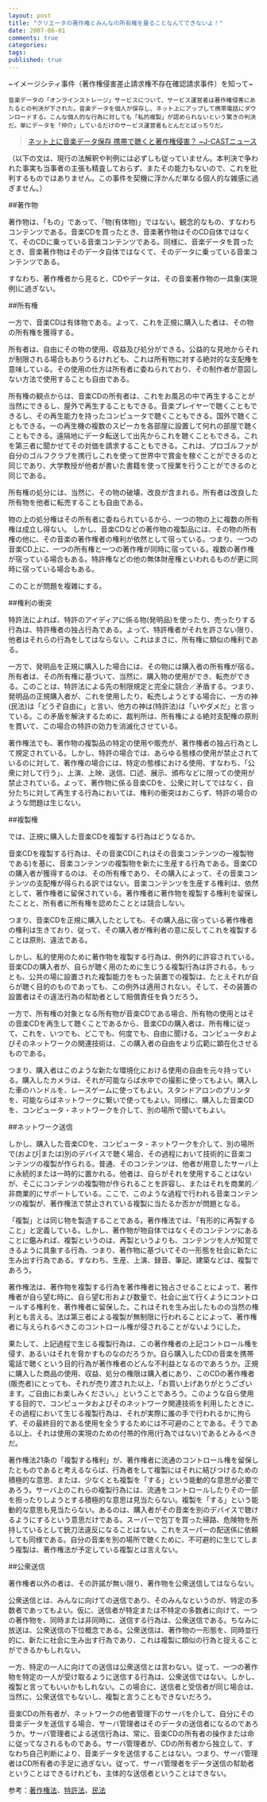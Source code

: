 ```yaml
---
layout: post
title: "クリエータの著作権とみんなの所有権を量ることなんてできないよ！"
date: 2007-06-01
comments: true
categories:
tags:
published: true
---
```


~イメージシティ事件（著作権侵害差止請求権不存在確認請求事件）を知って~


    音楽データの「オンラインストレージ」サービスについて、サービス運営者は著作権侵害にあたるとの判決が下された。音楽データを個人が保存し、ネット上にアップして携帯電話にダウンロードする。こんな個人的な行為に対しても「私的複製」が認められないという驚きの判決だ。単にデータを「仲介」しているだけのサービス運営者もとんだとばっちりだ。 

> [ネット上に音楽データ保存 携帯で聴くと著作権侵害？ ~J-CASTニュース](http://www.j-cast.com/2007/05/28007968.html)

（以下の文は、現行の法解釈や判例には必ずしも従っていません。本判決で争われた事実も当事者の主張も精査しておらず、またその能力もないので、これを批判するものではありません。この事件を契機に浮かんだ単なる個人的な雑感に過ぎません。）

##著作物

著作物は、「もの」であって、「物(有体物)」ではない。観念的なもの、すなわちコンテンツである。音楽CDを買ったとき、音楽著作物はそのCD自体ではなくて、そのCDに乗っている音楽コンテンツである。同様に、音楽データを買ったとき、音楽著作物はそのデータ自体ではなくて、そのデータに乗っている音楽コンテンツである。

すなわち、著作権者から見ると、CDやデータは、その音楽著作物の一具象(実現例)に過ぎない。

##所有権

一方で、音楽CDは有体物である。よって、これを正規に購入した者は、その物の所有権を獲得する。

所有者は、自由にその物の使用、収益及び処分ができる。公益的な見地からそれが制限される場合もありうるけれども、これは所有物に対する絶対的な支配権を意味している。その使用の仕方は所有者に委ねられており、その制作者が意図しない方法で使用することも自由である。

所有権の観点からは、音楽CDの所有者は、これをお風呂の中で再生することが当然にできるし、屋外で再生することもできる。音楽プレイヤーで聴くこともできるし、その再生能力を持ったコンピュータで聴くこともできる。国外で聴くこともできる。一の再生機の複数のスピーカを各部屋に設置して何れの部屋で聴くこともできる。遠隔地にデータ転送して出先からこれを聴くこともできる。これを第三者に聞かせてその対価を請求することもできる。これは、プロゴルファが自分のゴルフクラブを携行しこれを使って世界中で賞金を稼ぐことができるのと同じであり、大学教授が他者が書いた書籍を使って授業を行うことができるのと同じである。

所有権の処分には、当然に、その物の破壊、改良が含まれる。所有者は改良した所有物を他者に転売することも自由である。

物の上の処分権はその所有者に委ねられているから、一つの物の上に複数の所有権は成立し得ない。
しかし、音楽CDなどの著作物の複製品には、その物の所有権の他に、その音楽の著作権者の権利が依然として宿っている。つまり、一つの音楽CD上に、一つの所有権と一つの著作権が同時に宿っている。複数の著作権が宿っている場合もある。特許権などの他の無体財産権といわれるものが更に同時に宿っている場合もある。

このことが問題を複雑にする。

##権利の衝突

特許法によれば、特許のアイディアに係る物(発明品)を使ったり、売ったりする行為は、特許権者の独占行為である。よって、特許権者がそれを許さない限り、他者はそれらの行為をしてはならない。これはまさに、所有権に類似の権利である。

一方で、発明品を正規に購入した場合には、その物には購入者の所有権が宿る。所有者は、その所有権に基づいて、当然に、購入物の使用ができ、転売ができる。このことは、特許法による先の制限規定と完全に競合／矛盾する。つまり、発明品の正規購入者が、これを使用したり、転売しようとする場合に、一方の神(民法)は「どうぞ自由に」と言い、他方の神は(特許法)は「いやダメだ」と言っている。この矛盾を解決するために、裁判所は、所有権による絶対支配権の原則を貫いて、この場合の特許の効力を消滅化させている。

著作権法でも、著作物の複製品の特定の使用や販売が、著作権者の独占行為として規定されている。しかし、特許の場合では、あらゆる態様の使用が禁止されているのに対して、著作権の場合には、特定の態様における使用、すなわち、「公衆に対して行う」、上演、上映、送信、口述、展示、頒布などに限っての使用が禁止されている。よって、著作物に係る音楽CDを、公衆に対してではなく、自分たちに対して再生する行為においては、権利の衝突はおこらず、特許の場合のような問題は生じない。


##複製権

では、正規に購入した音楽CDを複製する行為はどうなるか。

音楽CDを複製する行為は、その音楽CD(これはその音楽コンテンツの一複製物である)を基に、音楽コンテンツの複製物を新たに生産する行為である。音楽CDの購入者が獲得するのは、その所有権であり、その購入によって、その音楽コンテンツの支配権が得られる訳ではない。音楽コンテンツを生産する権利は、依然として、著作権者に留保されている。著作権者に著作物を複製する権利を留保したことと、所有者に所有権を認めたこととは競合しない。

つまり、音楽CDを正規に購入したとしても、その購入品に宿っている著作権者の権利は生きており、従って、その購入者が権利者の意に反してこれを複製することは原則、違法である。

しかし、私的使用のために著作物を複製する行為は、例外的に許容されている。音楽CDの購入者が、自らが聴く用のために生じうる複製行為は許される。もっとも、公共の場に設置された複製能力をもった装置での複製は、たとえそれが自らが聴く目的のものであっても、この例外は適用されない。そして、その装置の設置者はその違法行為の幇助者として賠償責任を負うだろう。

一方で、所有権の対象となる所有物が音楽CDである場合、所有物の使用とはその音楽CDを再生して聴くことであるから、音楽CDの購入者は、所有権に従って、これを、いつでも、どこでも、何度でも、自由に聞ける。コンピュータおよびそのネットワークの関連技術は、この購入者の自由をより広範に顕在化させるものである。

つまり、購入者はこのような新たな環境化における使用の自由を元々持っている。購入したカメラは、それが可能ならば水中での撮影に使ってもよい。購入した車のハンドルを、レースゲームに使ってもよい。スタンドアロンのプリンタを、可能ならばネットワークに繋いで使ってもよい。同様に、購入した音楽CDを、コンピュータ・ネットワークを介して、別の場所で聞いてもよい。

##ネットワーク送信

しかし、購入した音楽CDを、コンピュータ・ネットワークを介して、別の場所で(および\|または)別のデバイスで聴く場合、その過程において技術的に音楽コンテンツの複製が作られる。普通、そのコンテンツは、他者が用意したサーバ上に永続的または一時的に置かれる。他者は、自らがそれを使用することはないが、そこにコンテンツの複製物が作られることを許容し、またはそれを商業的／非商業的にサポートしている。ここで、このような過程で行われる音楽コンテンツの複製が、著作権法で禁止されている複製に当たるか否かが問題となる。

「複製」とは同じ物を製造することである。著作権法では、「有形的に再製すること」と定義している。しかし、著作物が物自体ではなくそのコンテンツにあることに鑑みれば、複製というのは、再製というよりも、コンテンツを人が知覚できるように具象する行為、つまり、著作物に基づいてその一形態を社会に新たに生み出す行為である。すなわち、生産、上演、録音、筆記、建築などは、複製であろう。

著作権法は、著作物を複製する行為を著作権者に独占させることによって、著作権者が自ら望む時に、自ら望む形および数量で、社会に出て行くようにコントロールする権利を、著作権者に留保した。これはそれを生み出したものの当然の権利とも言える。法は第三者による複製が無制限に行われることによって、著作権者に与えられるべきこのコントロール権が侵されることがないようにした。

果たして、上記過程で生じる複製行為は、この著作権者の上記コントロール権を侵す、あるいはそれを脅かすものなのだろうか。自ら購入したCDの音楽を携帯電話で聴くという目的行為が著作権者のどんな不利益となるのであろうか。正規に購入した商品の使用、収益、処分の権限は購入者にあり、このCDの著作権者(販売者)にとっても、それが売り渡された以上、「お買い上げありがとうございます。ご自由にお楽しみください。」ということであろう。このような自ら使用する目的で、コンピュータおよびそのネットワーク関連技術を利用したときに、その過程において生じる複製行為は、それが実際に誰の手で行われるかに拘らず、その最終目的である使用を全うするためには不可避のことである。そうである以上、それは使用の実現のための付帯的作用(行為ではない)であるとみるべきだ。

著作権法21条の「複製する権利」が、著作権者に流通のコントロール権を留保したとものであると考えるならば、行為者をして複製にはそれに結びつけるための積極的な意思、または、少なくとも複製を「する」という能動的な意思が必要であろう。サーバ上のこれらの複製行為には、流通をコントロールしたりその一部を担ったりしようとする積極的な意思は見当たらない。複製を「する」という能動的な意思も見当たらない。あるのは、購入者がその音楽を別のデバイスで聴けるようにするという意思だけである。スーパーで包丁を買った帰路、危険物を所持しているとして銃刀法違反になることはない。これをスーパーの配送係に依頼しても同様である。自分の音楽を別の場所で聴くために、不可避的に生じてしまう複製は、著作権法が予定している複製とは言えない。

##公衆送信

著作権者以外の者は、その許諾が無い限り、著作物を公衆送信してはならない。

公衆送信とは、みんなに向けての送信であり、そのみんなというのが、特定の多数者であってもよい。仮に、送信者が特定または不特定の多数者に向けて、一つの著作物を、同時または非同時に、送信する行為は、公衆送信である。ちなみに放送は、公衆送信の下位概念である。公衆送信は、著作物の一形態を、同時並行的に、新たに社会に生み出す行為であり、これは複製に類似の行為と捉えることができるかもしれない。

一方、特定の一人に向けての送信は公衆送信とは言わない。従って、一つの著作物を特定の一人が受け取るように送信する行為は、公衆送信ではない。しかし、複製と言ってもいいかもしれない。この場合に、送信者と受信者が同じ場合は、当然に、公衆送信でもないし、複製と言うこともできないだろう。

音楽CDの所有者が、ネットワークの他者管理下のサーバを介して、自分にその音楽データを送信する場合、サーバ管理者はそのデータの送信者になるのであろうか。サーバ管理者による送信行為は、常に、音楽CDの所有者の操作または命に従ってなされるものである。サーバ管理者が、CDの所有者から独立して、すなわち自己判断により、音楽データを送信することはない。つまり、サーバ管理者はCD所有者の手足に過ぎない。従って、サーバ管理者をデータ送信の幇助者ということはできるけれども、主体的な送信者ということはできない。
    

参考：[著作権法](http://law.e-gov.go.jp/cgi-bin/idxselect.cgi?IDX_OPT=1&H_NAME=%92%98%8D%EC%8C%A0%96%40&H_NAME_YOMI=%82%A0&H_NO_GENGO=H&H_NO_YEAR=&H_NO_TYPE=2&H_NO_NO=&H_FILE_NAME=S45HO048&H_RYAKU=1&H_CTG=1&H_YOMI_GUN=1&H_CTG_GUN=1)、[特許法](http://law.e-gov.go.jp/cgi-bin/strsearch.cgi)、[民法](http://law.e-gov.go.jp/cgi-bin/idxselect.cgi?IDX_OPT=4&H_NAME=&H_NAME_YOMI=%82%a0&H_NO_GENGO=H&H_NO_YEAR=&H_NO_TYPE=2&H_NO_NO=&H_FILE_NAME=M29HO089&H_RYAKU=1&H_CTG=10&H_YOMI_GUN=1&H_CTG_GUN=1)

